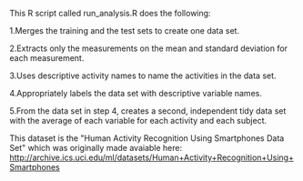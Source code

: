 This R script called run_analysis.R does the following:

1.Merges the training and the test sets to create one data set.


2.Extracts only the measurements on the mean and standard deviation for each measurement.


3.Uses descriptive activity names to name the activities in the data set.


4.Appropriately labels the data set with descriptive variable names.


5.From the data set in step 4, creates a second, independent tidy data set with the average of each variable for each activity and each subject.


This dataset is the "Human Activity Recognition Using Smartphones Data Set" which was originally made avaiable here: http://archive.ics.uci.edu/ml/datasets/Human+Activity+Recognition+Using+Smartphones
